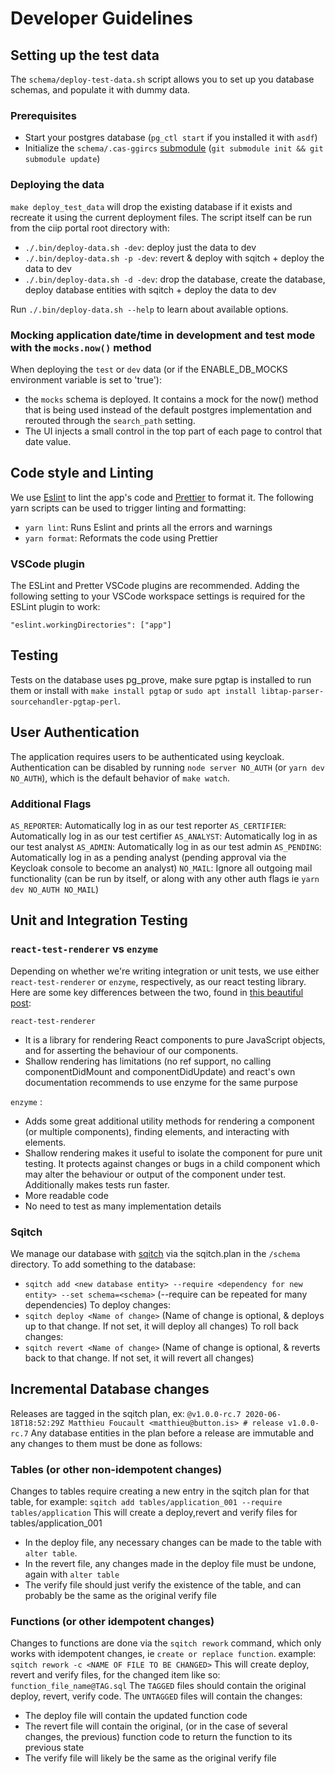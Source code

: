 # Developer Guidelines

## Setting up the test data

The `schema/deploy-test-data.sh` script allows you to set up you database schemas, and populate it with dummy data.

### Prerequisites

- Start your postgres database (`pg_ctl start` if you installed it with `asdf`)
- Initialize the `schema/.cas-ggircs` [submodule] (`git submodule init && git submodule update`)

### Deploying the data

`make deploy_test_data` will drop the existing database if it exists and recreate it using the current deployment files.
The script itself can be run from the ciip portal root directory with:

- `./.bin/deploy-data.sh -dev`: deploy just the data to dev
- `./.bin/deploy-data.sh -p -dev`: revert & deploy with sqitch + deploy the data to dev
- `./.bin/deploy-data.sh -d -dev`: drop the database, create the database, deploy database entities with sqitch + deploy the data to dev

Run `./.bin/deploy-data.sh --help` to learn about available options.

### Mocking application date/time in development and test mode with the `mocks.now()` method

When deploying the `test` or `dev` data (or if the ENABLE_DB_MOCKS environment variable is set to 'true'):
- the `mocks` schema is deployed. It contains a mock for the now() method that is being used instead of the default postgres implementation and rerouted through the `search_path` setting.
- The UI injects a small control in the top part of each page to control that date value.


## Code style and Linting

We use [Eslint](https://eslint.org/) to lint the app's code and [Prettier](https://prettier.io/) to format it. The following yarn scripts can be used to trigger linting and formatting:

- `yarn lint`: Runs Eslint and prints all the errors and warnings
- `yarn format`: Reformats the code using Prettier

### VSCode plugin

The ESLint and Pretter VSCode plugins are recommended.
Adding the following setting to your VSCode workspace settings is required for the ESLint plugin to work:

```
"eslint.workingDirectories": ["app"]
```

## Testing

Tests on the database uses pg_prove, make sure pgtap is installed to run them or install with `make install pgtap` or `sudo apt install libtap-parser-sourcehandler-pgtap-perl`.

## User Authentication

The application requires users to be authenticated using keycloak. Authentication can be disabled by running `node server NO_AUTH` (or `yarn dev NO_AUTH`), which is the default behavior of `make watch`.

### Additional Flags

`AS_REPORTER`: Automatically log in as our test reporter
`AS_CERTIFIER`: Automatically log in as our test certifier
`AS_ANALYST`: Automatically log in as our test analyst
`AS_ADMIN`: Automatically log in as our test admin
`AS_PENDING`: Automatically log in as a pending analyst (pending approval via the Keycloak console to become an analyst)
`NO_MAIL`: Ignore all outgoing mail functionality (can be run by itself, or along with any other auth flags ie `yarn dev NO_AUTH NO_MAIL`)

## Unit and Integration Testing

### `react-test-renderer` vs `enzyme`

Depending on whether we're writing integration or unit tests, we use either `react-test-renderer` or `enzyme`, respectively, as our react testing library.
Here are some key differences between the two, found in [this beautiful post](https://github.com/internetarchive/iaux/issues/226#issue-463893174):

`react-test-renderer`

- It is a library for rendering React components to pure JavaScript objects, and for asserting the behaviour of our components.
- Shallow rendering has limitations (no ref support, no calling componentDidMount and componentDidUpdate) and react's own documentation recommends to use enzyme for the same purpose

`enzyme` :

- Adds some great additional utility methods for rendering a component (or multiple components), finding elements, and interacting with elements.
- Shallow rendering makes it useful to isolate the component for pure unit testing. It protects against changes or bugs in a child component which may alter the behaviour or output of the component under test. Additionally makes tests run faster.
- More readable code
- No need to test as many implementation details

### Sqitch

We manage our database with [sqitch] via the sqitch.plan in the `/schema` directory.
To add something to the database:

- `sqitch add <new database entity> --require <dependency for new entity> --set schema=<schema>` (--require can be repeated for many dependencies)
  To deploy changes:
- `sqitch deploy <Name of change>` (Name of change is optional, & deploys up to that change. If not set, it will deploy all changes)
  To roll back changes:
- `sqitch revert <Name of change>` (Name of change is optional, & reverts back to that change. If not set, it will revert all changes)

## Incremental Database changes

Releases are tagged in the sqitch plan, ex: `@v1.0.0-rc.7 2020-06-18T18:52:29Z Matthieu Foucault <matthieu@button.is> # release v1.0.0-rc.7`
Any database entities in the plan before a release are immutable and any changes to them must be done as follows:

### Tables (or other non-idempotent changes)

Changes to tables require creating a new entry in the sqitch plan for that table, for example:
`sqitch add tables/application_001 --require tables/application`
This will create a deploy,revert and verify files for tables/application_001

- In the deploy file, any necessary changes can be made to the table with `alter table`.
- In the revert file, any changes made in the deploy file must be undone, again with `alter table`
- The verify file should just verify the existence of the table, and can probably be the same as the original verify file

### Functions (or other idempotent changes)

Changes to functions are done via the `sqitch rework` command, which only works with idempotent changes, ie `create or replace function`.
example: `sqitch rework -c <NAME OF FILE TO BE CHANGED>`
This will create deploy, revert and verify files, for the changed item like so: `function_file_name@TAG.sql`
The `TAGGED` files should contain the original deploy, revert, verify code.
The `UNTAGGED` files will contain the changes:

- The deploy file will contain the updated function code
- The revert file will contain the original, (or in the case of several changes, the previous) function code to return the function to its previous state
- The verify file will likely be the same as the original verify file

[submodule]: https://git-scm.com/book/en/v2/Git-Tools-Submodules
[sqitch]: https://sqitch.org/docs/manual/sqitchtutorial/
